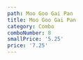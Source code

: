 ```yaml
---
path: Moo Goo Gai Pan
title: Moo Goo Gai Pan
category: Combo
comboNumber: 8
smallPrice: '5.25'
price: '7.25'
---
```


